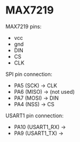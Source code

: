 # MAX7219

MAX7219 pins:

- vcc
- gnd
- DIN
- CS
- CLK

SPI pin connection:

- PA5 (SCK) -> CLK
- PA6 (MISO) -> (not used)
- PA7 (MOSI) -> DIN
- PA4 (NSS) -> CS

USART1 pin connection:

- PA10 (USART1_RX) ->
- PA9 (USART1_TX) ->
